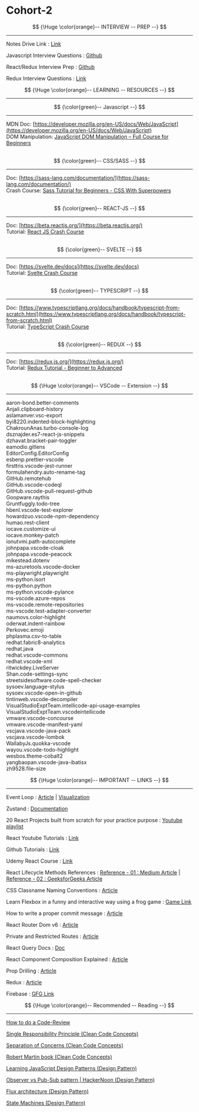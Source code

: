 # Cohort-2

$$
{\Huge \color{orange}-- INTERVIEW -- PREP --}
$$

<hr/>

Notes Drive Link : [Link](https://drive.google.com/drive/folders/1vwIFrWl36GJKIt6K1XWpGt9TYO2wdpuu?usp=sharing)

Javascript Interview Questions : [Github](https://github.com/sudheerj/javascript-interview-questions)

React/Redux Interview Prep : [Github](https://github.com/sudheerj/reactjs-interview-questions)

Redux Interview Questions : [Link](https://www.interviewbit.com/redux-interview-questions/#redux-mcq-questions)

$$
{\Huge \color{orange}-- LEARNING -- RESOURCES --}
$$

<hr/>

$$
{\color{green}-- Javascript --}
$$

<hr/>

MDN Doc: [https://developer.mozilla.org/en-US/docs/Web/JavaScript](https://developer.mozilla.org/en-US/docs/Web/JavaScript) <br/>
DOM Manipulation: [JavaScript DOM Manipulation – Full Course for Beginners](https://www.youtube.com/watch?v=5fb2aPlgoys&ab_channel=freeCodeCamp.org) <br/> <br/>

$$
{\color{green}-- CSS/SASS --}
$$

<hr/>

Doc: [https://sass-lang.com/documentation/](https://sass-lang.com/documentation/) <br/>
Crash Course: [Sass Tutorial for Beginners - CSS With Superpowers](https://www.youtube.com/watch?v=_a5j7KoflTs&ab_channel=freeCodeCamp.org) <br/> <br/>

$$
{\color{green}-- REACT-JS --}
$$

<hr/>

Doc: [https://beta.reactjs.org/](https://beta.reactjs.org/) <br/>
Tutorial: [React JS Crash Course](https://www.youtube.com/watch?v=w7ejDZ8SWv8&ab_channel=TraversyMedia) <br/> <br/>

$$
{\color{green}-- SVELTE --}
$$

<hr/>

Doc: [https://svelte.dev/docs](https://svelte.dev/docs) <br/>
Tutorial: [Svelte Crash Course](https://www.youtube.com/watch?v=3TVy6GdtNuQ&ab_channel=TraversyMedia) <br/> <br/>

$$
{\color{green}-- TYPESCRIPT --}
$$

<hr/>

Doc: [https://www.typescriptlang.org/docs/handbook/typescript-from-scratch.html](https://www.typescriptlang.org/docs/handbook/typescript-from-scratch.html) <br/>
Tutorial: [TypeScript Crash Course](https://www.youtube.com/watch?v=BCg4U1FzODs&ab_channel=TraversyMedia) <br/> <br/>

$$
{\color{green}-- REDUX --}
$$

<hr/>

Doc: [https://redux.js.org/](https://redux.js.org/) <br/>
Tutorial: [Redux Tutorial - Beginner to Advanced](https://www.youtube.com/watch?v=zrs7u6bdbUw&ab_channel=freeCodeCamp.org) <br/> <br/>

$$
{\Huge \color{orange}-- VSCode -- Extension --}
$$

<hr/>

aaron-bond.better-comments <br/>
Anjali.clipboard-history <br/>
aslamanver.vsc-export <br/>
byi8220.indented-block-highlighting <br/>
ChakrounAnas.turbo-console-log <br/>
dsznajder.es7-react-js-snippets <br/>
dzhavat.bracket-pair-toggler <br/>
eamodio.gitlens <br/>
EditorConfig.EditorConfig <br/>
esbenp.prettier-vscode <br/>
firsttris.vscode-jest-runner <br/>
formulahendry.auto-rename-tag <br/>
GitHub.remotehub <br/>
GitHub.vscode-codeql <br/>
GitHub.vscode-pull-request-github <br/>
Goopware.raythis <br/>
Gruntfuggly.todo-tree <br/>
hbenl.vscode-test-explorer <br/>
howardzuo.vscode-npm-dependency <br/>
humao.rest-client <br/>
iocave.customize-ui <br/>
iocave.monkey-patch <br/>
ionutvmi.path-autocomplete <br/>
johnpapa.vscode-cloak <br/>
johnpapa.vscode-peacock <br/>
mikestead.dotenv <br/>
ms-azuretools.vscode-docker <br/>
ms-playwright.playwright <br/>
ms-python.isort <br/>
ms-python.python <br/>
ms-python.vscode-pylance <br/>
ms-vscode.azure-repos <br/>
ms-vscode.remote-repositories <br/>
ms-vscode.test-adapter-converter <br/>
naumovs.color-highlight <br/>
oderwat.indent-rainbow <br/>
Perkovec.emoji <br/>
phplasma.csv-to-table <br/>
redhat.fabric8-analytics <br/>
redhat.java <br/>
redhat.vscode-commons <br/>
redhat.vscode-xml <br/>
ritwickdey.LiveServer <br/>
Shan.code-settings-sync <br/>
streetsidesoftware.code-spell-checker <br/>
sysoev.language-stylus <br/>
sysoev.vscode-open-in-github <br/>
tintinweb.vscode-decompiler <br/>
VisualStudioExptTeam.intellicode-api-usage-examples <br/>
VisualStudioExptTeam.vscodeintellicode <br/>
vmware.vscode-concourse <br/>
vmware.vscode-manifest-yaml <br/>
vscjava.vscode-java-pack <br/>
vscjava.vscode-lombok <br/>
WallabyJs.quokka-vscode <br/>
wayou.vscode-todo-highlight <br/>
wesbos.theme-cobalt2 <br/>
yangbaopan.vscode-java-ibatisx <br/>
zh9528.file-size <br/>

$$
{\Huge \color{orange}-- IMPORTANT -- LINKS --}
$$

<hr/>

Event Loop : [Article](https://dev.to/lydiahallie/javascript-visualized-event-loop-3dif) | [Visualization](http://latentflip.com/loupe/)

Zustand : [Documentation](https://docs.pmnd.rs/zustand/getting-started/introduction)

20 React Projects built from scratch for your practice purpose : [Youtube playlist](https://www.youtube.com/playlist?list=PL-J2q3Ga50oMQa1JdSJxYoZELwOJAXExP)

React Youtube Tutorials : [Link](https://www.youtube.com/playlist?list=PLC3y8-rFHvwgg3vaYJgHGnModB54rxOk3)

Github Tutorials : [Link](https://www.youtube.com/playlist?list=PLu0W_9lII9agwhy658ZPA0MTStKUJTWPi)

Udemy React Course : [Link](https://www.udemy.com/course/react-the-complete-guide-incl-redux/)

React Lifecycle Methods References : [Reference - 01 : Medium Article](https://medium.com/how-to-react/react-life-cycle-methods-with-examples-2bdb7465332b) | [Reference - 02 : GeeksforGeeks Article](https://www.geeksforgeeks.org/reactjs-lifecycle-components/)

CSS Classname Naming Conventions : [Article](https://getbem.com/naming/)

Learn Flexbox in a funny and interactive way using a frog game : [Game Link](https://flexboxfroggy.com/)

How to write a proper commit message : [Article](https://chiamakaikeanyi.dev/how-to-write-good-git-commit-messages/)

React Router Dom v6 : [Article](https://blog.webdevsimplified.com/2022-07/react-router/)

Private and Restricted Routes : [Article](https://www.robinwieruch.de/react-router-private-routes/)

React Query Docs : [Doc](https://tanstack.com/query/v4/docs/react/reference/useQuery)

React Component Composition Explained : [Article](https://felixgerschau.com/react-component-composition/)

Prop Drilling : [Article](https://kentcdodds.com/blog/prop-drilling)

Redux : [Article](https://blog.logrocket.com/understanding-redux-tutorial-examples/)

Firebase : [GFG Link](https://www.geeksforgeeks.org/how-to-use-firestore-database-in-reactjs/)

$$
{\Huge \color{orange}-- Recommended -- Reading --}
$$

<hr/>

[How to do a Code-Review](https://github.com/google/eng-practices/blob/master/review/reviewer/index.md)

[Single Responsibility Principle (Clean Code Concepts)](https://blog.cleancoder.com/uncle-bob/2014/05/08/SingleReponsibilityPrinciple.html)

[Separation of Concerns (Clean Code Concepts)](https://www.youtube.com/watch?v=0ZNIQOO2sfA)

[Robert Martin book (Clean Code Concepts)](https://www.amazon.in/Clean-Code-Handbook-Software-Craftsmanship-ebook/dp/B001GSTOAM/ref=sr_1_1?crid=2ZN9JMXJIL52R&keywords=clean+code+by+robert+c+martin&qid=1647863998&sprefix=clean+code%2Caps%2C358&sr=8-1)

[Learning JavaScript Design Patterns (Design Pattern)](https://www.patterns.dev/posts/classic-design-patterns/#observerpatternjavascript)

[Observer vs Pub-Sub pattern | HackerNoon (Design Pattern)](https://hackernoon.com/observer-vs-pub-sub-pattern-50d3b27f838c)

[Flux architecture (Design Pattern)](https://youtu.be/nYkdrAPrdcw)

[State Machines (Design Pattern)](https://www.youtube.com/watch?v=RqTxtOXcv8Y)
